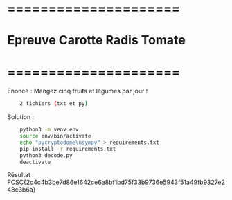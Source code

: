 # =====================
#  Epreuve Carotte Radis Tomate
# =====================

Enoncé : Mangez cinq fruits et légumes par jour !

```bash
    2 fichiers (txt et py)
```

Solution :
```bash
    python3 -m venv env
    source env/bin/activate
    echo "pycryptodome\nsympy" > requirements.txt
    pip install -r requirements.txt
    python3 decode.py
    deactivate
```

Résultat : FCSC{2c4c4b3be7d86e1642ce6a8bf1bd75f33b9736e5943f51a49fb9327e248c3b6a}